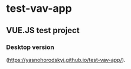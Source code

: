 # test-vav-app

## VUE.JS test project

### Desktop version
(https://yasnohorodskyi.github.io/test-vav-app/).
